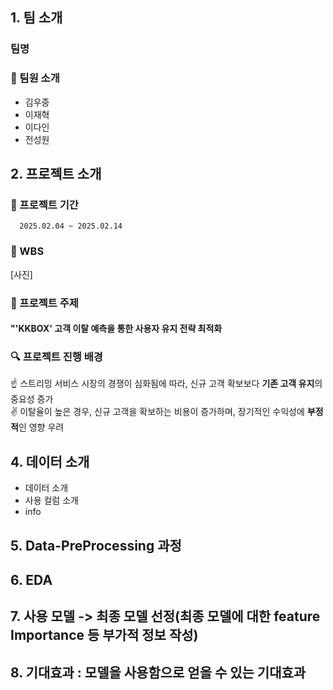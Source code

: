 ## 1. 팀 소개
   ### 팀명
   ### 🤗 팀원 소개
   - 김우중
   - 이재혁
   - 이다인
   - 전성원

## 2. 프로젝트 소개
   ### 📅 프로젝트 기간
      2025.02.04 ~ 2025.02.14
   
   ### 📄 WBS
   [사진]
   
   ### 📌 프로젝트 주제
   #### "'KKBOX' 고객 이탈 예측을 통한 사용자 유지 전략 최적화

   ### 🔍 프로젝트 진행 배경
   :point_up: 스트리밍 서비스 시장의 경쟁이 심화됨에 따라, 신규 고객 확보보다 **기존 고객 유지**의 중요성 증가  
   :v: 이탈율이 높은 경우, 신규 고객을 확보하는 비용이 증가하며, 장기적인 수익성에 **부정적**인 영향 우려
   
## 4. 데이터 소개
   - 데이터 소개
   - 사용 컬럼 소개
   - info

## 5. Data-PreProcessing 과정
  
## 6. EDA
## 7. 사용 모델 -> 최종 모델 선정(최종 모델에 대한 feature Importance 등 부가적 정보 작성)
## 8. 기대효과 : 모델을 사용함으로 얻을 수 있는 기대효과
